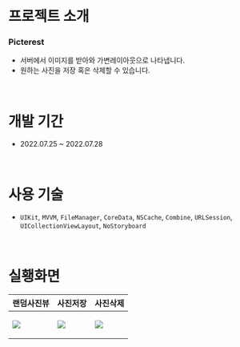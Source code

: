 # 프로젝트 소개
### Picterest
- 서버에서 이미지를 받아와 가변레이아웃으로 나타냅니다.
- 원하는 사진을 저장 혹은 삭제할 수 있습니다.

<br/>

# 개발 기간
- 2022.07.25 ~ 2022.07.28

<br>

# 사용 기술
- `UIKit`, `MVVM`, `FileManager`, `CoreData`, `NSCache`, `Combine`, `URLSession`, `UICollectionViewLayout`, `NoStoryboard`

<br>

# 실횅화면

| <center> 랜덤사진뷰 </center> | <center> 사진저장 </center> | <center> 사진삭제 </center> |
 | -- | -- | -- |
| <p float="none"> <img src= "./docs/appgif/randomImage.gif"/> </p> | <p float="none"> <img src= "./docs/appgif/save.gif"/> </p> | <p float="none"> <img src= "./docs/appgif/delete.gif"/> </p> | 
<br>
